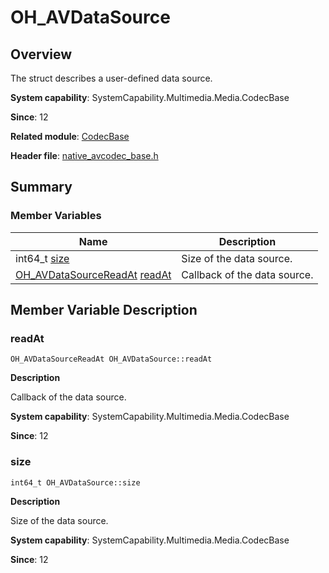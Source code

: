 # OH_AVDataSource


## Overview

The struct describes a user-defined data source.

**System capability**: SystemCapability.Multimedia.Media.CodecBase

**Since**: 12

**Related module**: [CodecBase](_codec_base.md)

**Header file**: [native_avcodec_base.h](native__avcodec__base_8h.md)


## Summary


### Member Variables

| Name| Description| 
| -------- | -------- |
| int64_t [size](#size) | Size of the data source. | 
| [OH_AVDataSourceReadAt](_codec_base.md#oh_avdatasourcereadat) [readAt](#readat) | Callback of the data source. | 


## Member Variable Description


### readAt

```
OH_AVDataSourceReadAt OH_AVDataSource::readAt
```

**Description**

Callback of the data source.

**System capability**: SystemCapability.Multimedia.Media.CodecBase

**Since**: 12


### size

```
int64_t OH_AVDataSource::size
```

**Description**

Size of the data source.

**System capability**: SystemCapability.Multimedia.Media.CodecBase

**Since**: 12
